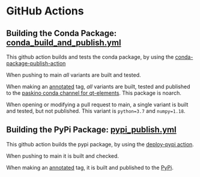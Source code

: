 # GitHub Actions

## Building the Conda Package: [conda_build_and_publish.yml](https://github.com/paskino/qt-elements/blob/main/.github/workflows/conda_build_and_publish.yml)
This github action builds and tests the conda package, by using the [conda-package-publish-action](https://github.com/paskino/conda-package-publish-action)

When pushing to main *all* variants are built and tested.

When making an [annotated](https://git-scm.com/book/en/v2/Git-Basics-Tagging) tag, *all* variants are built, tested and published to the [paskino conda channel for qt-elements](https://anaconda.org/paskino/eqt/files). This package is noarch.

When opening or modifying a pull request to main, a single variant is built and tested, but not published. This variant is `python=3.7` and `numpy=1.18`.

## Building the PyPi Package: [pypi_publish.yml](https://github.com/paskino/qt-elements/blob/main/.github/workflows/pypi_publish.yml)
This github action builds the pypi package, by using the [deploy-pypi action](https://github.com/casperdcl/deploy-pypi).

When pushing to main it is built and checked.

When making an [annotated](https://git-scm.com/book/en/v2/Git-Basics-Tagging) tag, it is built and published to the [PyPi](https://pypi.org/project/eqt/#description).
